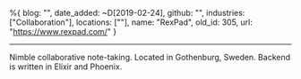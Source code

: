 %{
  blog: "",
  date_added: ~D[2019-02-24],
  github: "",
  industries: ["Collaboration"],
  locations: [""],
  name: "RexPad",
  old_id: 305,
  url: "https://www.rexpad.com/"
}

---

Nimble collaborative note-taking. Located in Gothenburg, Sweden. Backend is written in Elixir and Phoenix.
